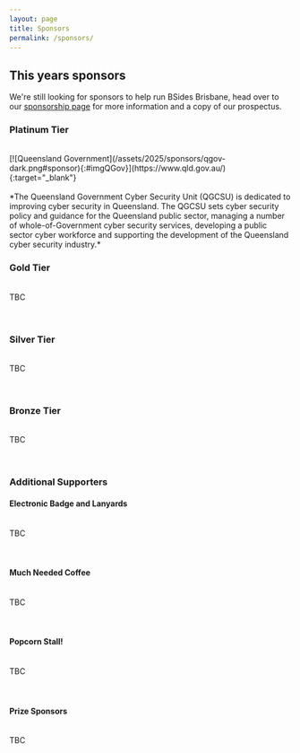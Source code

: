 ```yaml
---
layout: page
title: Sponsors
permalink: /sponsors/
---
```


## This years sponsors
We're still looking for sponsors to help run BSides Brisbane, head over to our [sponsorship page](/sponsorship/) for more information and a copy of our prospectus.

### Platinum Tier
<br />
[![Queensland Government](/assets/2025/sponsors/qgov-dark.png#sponsor){:#imgQGov}](https://www.qld.gov.au/){:target="_blank"}
<br /><br />
*The Queensland Government Cyber Security Unit (QGCSU) is dedicated to improving cyber security in Queensland. The QGCSU sets cyber security policy and guidance for the Queensland public sector, managing a number of whole-of-Government cyber security services, developing a public sector cyber workforce and supporting the development of the Queensland cyber security industry.*
<br />

### Gold Tier
<br />
TBC
<br /><br />
<br />

### Silver Tier
<br />
TBC
<br /><br />
<br />

### Bronze Tier
<br />
TBC
<br /><br />
<br />

### Additional Supporters

#### Electronic Badge and Lanyards
<br />
TBC
<br /><br />
<br />

#### Much Needed Coffee
<br />
TBC
<br /><br />
<br />

#### Popcorn Stall!
<br />
TBC
<br /><br />
<br />

#### Prize Sponsors
<br />
TBC
<br /><br />
<br />